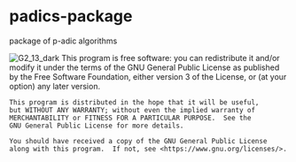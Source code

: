 # padics-package
package of p-adic algorithms

![G2_13_dark](https://user-images.githubusercontent.com/61949882/84335850-774b0400-ab5b-11ea-97c3-e20805bc1004.png)
This program is free software: you can redistribute it and/or modify
    it under the terms of the GNU General Public License as published by
    the Free Software Foundation, either version 3 of the License, or
    (at your option) any later version.

    This program is distributed in the hope that it will be useful,
    but WITHOUT ANY WARRANTY; without even the implied warranty of
    MERCHANTABILITY or FITNESS FOR A PARTICULAR PURPOSE.  See the
    GNU General Public License for more details.

    You should have received a copy of the GNU General Public License
    along with this program.  If not, see <https://www.gnu.org/licenses/>.
